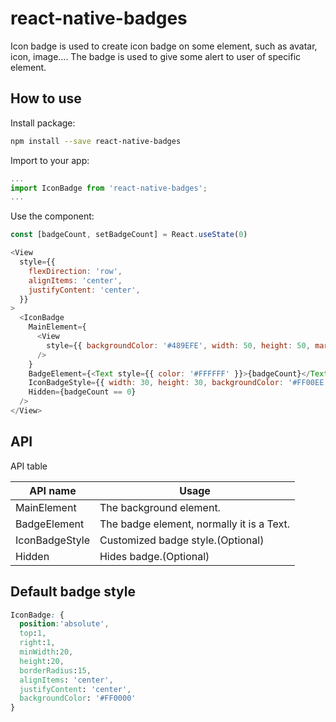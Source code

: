 # react-native-badges

Icon badge is used to create icon badge on some element, such as avatar, icon, image.... The badge is used to give some alert to user of specific element.

## How to use

Install package:

```bash
npm install --save react-native-badges
```

Import to your app:

```javascript
...
import IconBadge from 'react-native-badges';
...
```

Use the component:

```javascript
const [badgeCount, setBadgeCount] = React.useState(0)
```

```javascript
<View
  style={{
    flexDirection: 'row',
    alignItems: 'center',
    justifyContent: 'center',
  }}
>
  <IconBadge
    MainElement={
      <View
        style={{ backgroundColor: '#489EFE', width: 50, height: 50, margin: 6 }}
      />
    }
    BadgeElement={<Text style={{ color: '#FFFFFF' }}>{badgeCount}</Text>}
    IconBadgeStyle={{ width: 30, height: 30, backgroundColor: '#FF00EE' }}
    Hidden={badgeCount == 0}
  />
</View>
```

## API

API table

| API name       | Usage                                     |
| -------------- | ----------------------------------------- |
| MainElement    | The background element.                   |
| BadgeElement   | The badge element, normally it is a Text. |
| IconBadgeStyle | Customized badge style.(Optional)         |
| Hidden         | Hides badge.(Optional)                    |

## Default badge style

```css
IconBadge: {
  position:'absolute',
  top:1,
  right:1,
  minWidth:20,
  height:20,
  borderRadius:15,
  alignItems: 'center',
  justifyContent: 'center',
  backgroundColor: '#FF0000'
}
```
